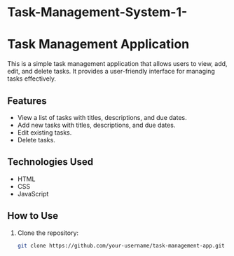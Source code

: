 # Task-Management-System-1-
# Task Management Application

This is a simple task management application that allows users to view, add, edit, and delete tasks. It provides a user-friendly interface for managing tasks effectively.

## Features

- View a list of tasks with titles, descriptions, and due dates.
- Add new tasks with titles, descriptions, and due dates.
- Edit existing tasks.
- Delete tasks.

## Technologies Used

- HTML
- CSS
- JavaScript

## How to Use

1. Clone the repository:
   ```sh
   git clone https://github.com/your-username/task-management-app.git

